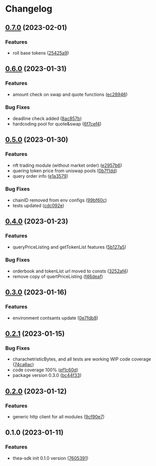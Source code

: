 # Changelog

## [0.7.0](https://github.com/MVPWorkshop/thea-sdk/compare/v0.6.0...v0.7.0) (2023-02-01)


### Features

* roll base tokens ([25425a9](https://github.com/MVPWorkshop/thea-sdk/commit/25425a908370daee5609d3d07c3369c4789f1190))

## [0.6.0](https://github.com/MVPWorkshop/thea-sdk/compare/v0.5.0...v0.6.0) (2023-01-31)


### Features

* amount check on swap and quote functions ([ec28946](https://github.com/MVPWorkshop/thea-sdk/commit/ec28946cd105c608cbfb38c9289f09c40e3fd0c7))


### Bug Fixes

* deadline check added ([8ac857b](https://github.com/MVPWorkshop/thea-sdk/commit/8ac857b65ed628aa219eb9d4ada050c5a7eda4c1))
* hardcoding pool for quote&swap ([6f7cef4](https://github.com/MVPWorkshop/thea-sdk/commit/6f7cef4595090421c7bc15cc143385ea741c96e0))

## [0.5.0](https://github.com/MVPWorkshop/thea-sdk/compare/v0.4.0...v0.5.0) (2023-01-30)


### Features

* nft trading module (without market order) ([e2957b6](https://github.com/MVPWorkshop/thea-sdk/commit/e2957b6d30fab9e707e6e8bc559f48b1e95cf365))
* quering token price from uniswap pools ([0b7f1dd](https://github.com/MVPWorkshop/thea-sdk/commit/0b7f1dd433a307ffd9eb680155dfe52d8a1a1bee))
* query order info ([e1a3579](https://github.com/MVPWorkshop/thea-sdk/commit/e1a357959d7bc4dc2f30672d3fd3c31f356ba71e))


### Bug Fixes

* chainID removed from env configs ([99bf60c](https://github.com/MVPWorkshop/thea-sdk/commit/99bf60c010dffcfd9e6735f0e63944404f03d2f4))
* tests updated ([cdc092e](https://github.com/MVPWorkshop/thea-sdk/commit/cdc092e2a500d4093c8e2359ab0bd108fdc0ddab))

## [0.4.0](https://github.com/MVPWorkshop/thea-sdk/compare/v0.3.0...v0.4.0) (2023-01-23)


### Features

* queryPriceListing and getTokenList features ([5b127a5](https://github.com/MVPWorkshop/thea-sdk/commit/5b127a563ace3044f829378dea481ad016091065))


### Bug Fixes

* orderbook and tokenList url moved to consts ([3252af4](https://github.com/MVPWorkshop/thea-sdk/commit/3252af447668538251542c40d5c4408ede7b30fc))
* remove copy of quertPriceListing ([f46deaf](https://github.com/MVPWorkshop/thea-sdk/commit/f46deaf63c115bcd39aecff91fd6a77ddb7e6f12))

## [0.3.0](https://github.com/MVPWorkshop/thea-sdk/compare/v0.2.1...v0.3.0) (2023-01-16)


### Features

* environment contsants update ([0e7fdb8](https://github.com/MVPWorkshop/thea-sdk/commit/0e7fdb8d92198e044badac351e742d2883c6cbda))

## [0.2.1](https://github.com/MVPWorkshop/thea-sdk/compare/v0.2.0...v0.2.1) (2023-01-15)


### Bug Fixes

* charachetristicBytes, and all tests are working WIP code coverage ([74ca6ac](https://github.com/MVPWorkshop/thea-sdk/commit/74ca6ac3fb3d3154e99be76d834dfb80f0717b23))
* code coverage 100% ([ef1c60d](https://github.com/MVPWorkshop/thea-sdk/commit/ef1c60d66a0caad896d8afe3f202b399ead43452))
* package version 0.3.0 ([bc44f33](https://github.com/MVPWorkshop/thea-sdk/commit/bc44f336059b0e45b05672e96f999b3d4bc2077e))

## [0.2.0](https://github.com/MVPWorkshop/thea-sdk/compare/v0.1.0...v0.2.0) (2023-01-12)


### Features

* generic http client for all modules ([9cf90e7](https://github.com/MVPWorkshop/thea-sdk/commit/9cf90e762e981e8eb4499a96d0acbb0c393c3609))

## 0.1.0 (2023-01-11)


### Features

* thea-sdk init 0.1.0 version ([7605391](https://github.com/MVPWorkshop/thea-sdk/commit/760539178f7caa62bc31da462b3c7ff58ad86ae8))
